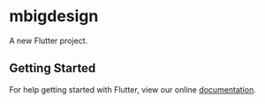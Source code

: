 # mbigdesign

A new Flutter project.

## Getting Started

For help getting started with Flutter, view our online
[documentation](https://flutter.io/).
